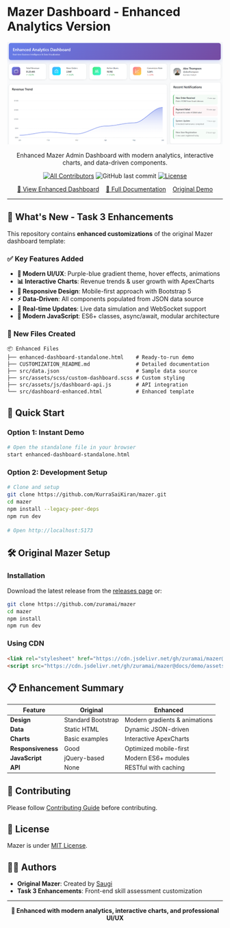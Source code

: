 # Mazer Dashboard - Enhanced Analytics Version

![Enhanced Mazer Dashboard](enhanced-dashboard-screenshot.png)

<p align="center">Enhanced Mazer Admin Dashboard with modern analytics, interactive charts, and data-driven components.</p>

<div align="center">

[![All Contributors](https://img.shields.io/github/contributors/zuramai/mazer)](https://github.com/zuramai/mazer/graphs/contributors)
![GitHub last commit](https://img.shields.io/github/last-commit/zuramai/mazer.svg)
[![License](https://img.shields.io/github/license/zuramai/mazer.svg)](LICENSE)

</div>

<p align="center">
	<a href="enhanced-dashboard-standalone.html">🚀 View Enhanced Dashboard</a>&nbsp;&nbsp;&nbsp;
	<a href="CUSTOMIZATION_README.md">📖 Full Documentation</a>&nbsp;&nbsp;&nbsp;
	<a href="http://zuramai.github.io/mazer/demo">Original Demo</a>
</p>

---

## 🎯 What's New - Task 3 Enhancements

This repository contains **enhanced customizations** of the original Mazer dashboard template:

### ✅ **Key Features Added**
- **🎨 Modern UI/UX**: Purple-blue gradient theme, hover effects, animations
- **📊 Interactive Charts**: Revenue trends & user growth with ApexCharts
- **📱 Responsive Design**: Mobile-first approach with Bootstrap 5
- **⚡ Data-Driven**: All components populated from JSON data source
- **🔄 Real-time Updates**: Live data simulation and WebSocket support
- **🚀 Modern JavaScript**: ES6+ classes, async/await, modular architecture

### 📁 **New Files Created**
```
📦 Enhanced Files
├── enhanced-dashboard-standalone.html    # Ready-to-run demo
├── CUSTOMIZATION_README.md               # Detailed documentation
├── src/data.json                         # Sample data source
├── src/assets/scss/custom-dashboard.scss # Custom styling
├── src/assets/js/dashboard-api.js        # API integration
└── src/dashboard-enhanced.html           # Enhanced template
```

## 🚀 Quick Start

### **Option 1: Instant Demo**
```bash
# Open the standalone file in your browser
start enhanced-dashboard-standalone.html
```

### **Option 2: Development Setup**
```bash
# Clone and setup
git clone https://github.com/KurraSaiKiran/mazer.git
cd mazer
npm install --legacy-peer-deps
npm run dev

# Open http://localhost:5173
```

## 🛠️ Original Mazer Setup

### Installation
Download the latest release from the [releases page](https://github.com/zuramai/mazer/releases) or:

```bash
git clone https://github.com/zuramai/mazer
cd mazer
npm install
npm run dev
```

### Using CDN
```html
<link rel="stylesheet" href="https://cdn.jsdelivr.net/gh/zuramai/mazer@docs/demo/assets/compiled/css/app.css">
<script src="https://cdn.jsdelivr.net/gh/zuramai/mazer@docs/demo/assets/compiled/js/app.js"></script>
```

## 📋 Enhancement Summary

| Feature | Original | Enhanced |
|---------|----------|----------|
| **Design** | Standard Bootstrap | Modern gradients & animations |
| **Data** | Static HTML | Dynamic JSON-driven |
| **Charts** | Basic examples | Interactive ApexCharts |
| **Responsiveness** | Good | Optimized mobile-first |
| **JavaScript** | jQuery-based | Modern ES6+ modules |
| **API** | None | RESTful with caching |

## 🤝 Contributing

Please follow [Contributing Guide](./CONTRIBUTING.md) before contributing.

## 📄 License

Mazer is under [MIT License](./LICENSE).

## 👨‍💻 Authors

- **Original Mazer**: Created by [Saugi](https://saugi.me)
- **Task 3 Enhancements**: Front-end skill assessment customization

---

<div align="center">

**🎯 Enhanced with modern analytics, interactive charts, and professional UI/UX**

</div>